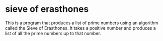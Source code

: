 # sieve of erasthones

This is a program that produces a list of prime numbers using an algorithm called the Sieve of Erasthones. It takes a positive number and produces a list of all
the prime numbers up to that number.
